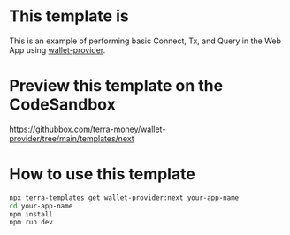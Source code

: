 # This template is

This is an example of performing basic Connect, Tx, and Query in the Web App using [wallet-provider](https://www.npmjs.com/package/@terra-money/wallet-provider).

# Preview this template on the CodeSandbox

<https://githubbox.com/terra-money/wallet-provider/tree/main/templates/next>

# How to use this template

```sh
npx terra-templates get wallet-provider:next your-app-name
cd your-app-name
npm install
npm run dev
```